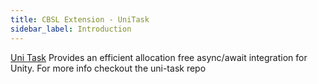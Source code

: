 ```yaml
---
title: CBSL Extension - UniTask
sidebar_label: Introduction
---
```


[Uni Task](https://github.com/Cysharp/UniTask) Provides an efficient allocation free async/await integration for Unity.
For more info checkout the uni-task repo